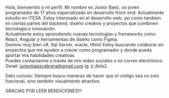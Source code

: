 Hola, bienvenido a mi perfil. Mi nombre es Junior Baez, un joven programador de 17 años especializado en desarrollo front-end. Actualmente estudio en ITESA. 
Estoy interesado en el desarrollo web, asi como tambien en ciertas partes del backend,  diseño creativo y proyectos que combinen tecnología e innovación.  
Actualmente estoy aprendiendo nuevas tecnologías y frameworks como React, Angular y herramientas de diseño como Figma.  
Domino muy bien c#, Sql Server, oracle, Html/ Estoy buscando colaborar en proyectos que me ayuden a crecer como programador y donde pueda aportar mis habilidades creativas.  
 Puedes contactarme a través de mis redes sociales o mi correo electrónico.    
Gmail: juniorbaezcabrera@gmail.com Ig: jr_6eis2.

Dato curioso: Siempre busco maneras de hacer que el código sea no solo funcional, sino también visualmente atractivo.

GRACIAS POR LEER BENDICIONES!!!
